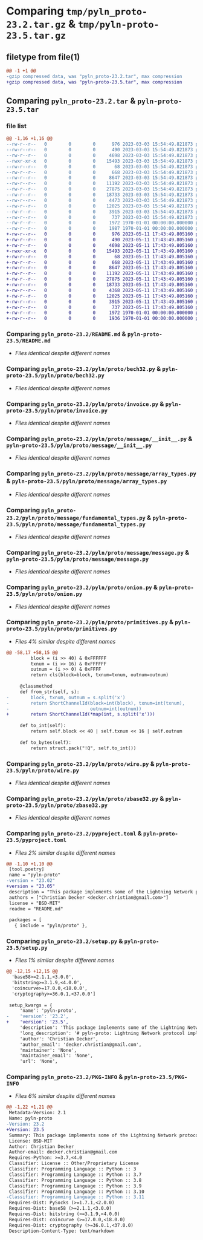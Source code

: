 # Comparing `tmp/pyln_proto-23.2.tar.gz` & `tmp/pyln-proto-23.5.tar.gz`

## filetype from file(1)

```diff
@@ -1 +1 @@
-gzip compressed data, was "pyln_proto-23.2.tar", max compression
+gzip compressed data, was "pyln-proto-23.5.tar", max compression
```

## Comparing `pyln_proto-23.2.tar` & `pyln-proto-23.5.tar`

### file list

```diff
@@ -1,16 +1,16 @@
--rw-r--r--   0        0        0      976 2023-03-03 15:54:49.821873 pyln_proto-23.2/README.md
--rw-r--r--   0        0        0      490 2023-03-03 15:54:49.821873 pyln_proto-23.2/pyln/proto/__init__.py
--rw-r--r--   0        0        0     4698 2023-03-03 15:54:49.821873 pyln_proto-23.2/pyln/proto/bech32.py
--rwxr-xr-x   0        0        0    15493 2023-03-03 15:54:49.821873 pyln_proto-23.2/pyln/proto/invoice.py
--rw-r--r--   0        0        0       68 2023-03-03 15:54:49.821873 pyln_proto-23.2/pyln/proto/message/Makefile
--rw-r--r--   0        0        0      668 2023-03-03 15:54:49.821873 pyln_proto-23.2/pyln/proto/message/__init__.py
--rw-r--r--   0        0        0     8647 2023-03-03 15:54:49.821873 pyln_proto-23.2/pyln/proto/message/array_types.py
--rw-r--r--   0        0        0    11192 2023-03-03 15:54:49.821873 pyln_proto-23.2/pyln/proto/message/fundamental_types.py
--rw-r--r--   0        0        0    27875 2023-03-03 15:54:49.821873 pyln_proto-23.2/pyln/proto/message/message.py
--rw-r--r--   0        0        0    18733 2023-03-03 15:54:49.821873 pyln_proto-23.2/pyln/proto/onion.py
--rw-r--r--   0        0        0     4473 2023-03-03 15:54:49.821873 pyln_proto-23.2/pyln/proto/primitives.py
--rw-r--r--   0        0        0    12025 2023-03-03 15:54:49.821873 pyln_proto-23.2/pyln/proto/wire.py
--rw-r--r--   0        0        0     3915 2023-03-03 15:54:49.821873 pyln_proto-23.2/pyln/proto/zbase32.py
--rw-r--r--   0        0        0      737 2023-03-03 15:54:49.821873 pyln_proto-23.2/pyproject.toml
--rw-r--r--   0        0        0     1972 1970-01-01 00:00:00.000000 pyln_proto-23.2/setup.py
--rw-r--r--   0        0        0     1987 1970-01-01 00:00:00.000000 pyln_proto-23.2/PKG-INFO
+-rw-r--r--   0        0        0      976 2023-05-11 17:43:49.805160 pyln-proto-23.5/README.md
+-rw-r--r--   0        0        0      490 2023-05-11 17:43:49.805160 pyln-proto-23.5/pyln/proto/__init__.py
+-rw-r--r--   0        0        0     4698 2023-05-11 17:43:49.805160 pyln-proto-23.5/pyln/proto/bech32.py
+-rwxr-xr-x   0        0        0    15493 2023-05-11 17:43:49.805160 pyln-proto-23.5/pyln/proto/invoice.py
+-rw-r--r--   0        0        0       68 2023-05-11 17:43:49.805160 pyln-proto-23.5/pyln/proto/message/Makefile
+-rw-r--r--   0        0        0      668 2023-05-11 17:43:49.805160 pyln-proto-23.5/pyln/proto/message/__init__.py
+-rw-r--r--   0        0        0     8647 2023-05-11 17:43:49.805160 pyln-proto-23.5/pyln/proto/message/array_types.py
+-rw-r--r--   0        0        0    11192 2023-05-11 17:43:49.805160 pyln-proto-23.5/pyln/proto/message/fundamental_types.py
+-rw-r--r--   0        0        0    27875 2023-05-11 17:43:49.805160 pyln-proto-23.5/pyln/proto/message/message.py
+-rw-r--r--   0        0        0    18733 2023-05-11 17:43:49.805160 pyln-proto-23.5/pyln/proto/onion.py
+-rw-r--r--   0        0        0     4368 2023-05-11 17:43:49.805160 pyln-proto-23.5/pyln/proto/primitives.py
+-rw-r--r--   0        0        0    12025 2023-05-11 17:43:49.805160 pyln-proto-23.5/pyln/proto/wire.py
+-rw-r--r--   0        0        0     3915 2023-05-11 17:43:49.805160 pyln-proto-23.5/pyln/proto/zbase32.py
+-rw-r--r--   0        0        0      737 2023-05-11 17:43:49.805160 pyln-proto-23.5/pyproject.toml
+-rw-r--r--   0        0        0     1972 1970-01-01 00:00:00.000000 pyln-proto-23.5/setup.py
+-rw-r--r--   0        0        0     1936 1970-01-01 00:00:00.000000 pyln-proto-23.5/PKG-INFO
```

### Comparing `pyln_proto-23.2/README.md` & `pyln-proto-23.5/README.md`

 * *Files identical despite different names*

### Comparing `pyln_proto-23.2/pyln/proto/bech32.py` & `pyln-proto-23.5/pyln/proto/bech32.py`

 * *Files identical despite different names*

### Comparing `pyln_proto-23.2/pyln/proto/invoice.py` & `pyln-proto-23.5/pyln/proto/invoice.py`

 * *Files identical despite different names*

### Comparing `pyln_proto-23.2/pyln/proto/message/__init__.py` & `pyln-proto-23.5/pyln/proto/message/__init__.py`

 * *Files identical despite different names*

### Comparing `pyln_proto-23.2/pyln/proto/message/array_types.py` & `pyln-proto-23.5/pyln/proto/message/array_types.py`

 * *Files identical despite different names*

### Comparing `pyln_proto-23.2/pyln/proto/message/fundamental_types.py` & `pyln-proto-23.5/pyln/proto/message/fundamental_types.py`

 * *Files identical despite different names*

### Comparing `pyln_proto-23.2/pyln/proto/message/message.py` & `pyln-proto-23.5/pyln/proto/message/message.py`

 * *Files identical despite different names*

### Comparing `pyln_proto-23.2/pyln/proto/onion.py` & `pyln-proto-23.5/pyln/proto/onion.py`

 * *Files identical despite different names*

### Comparing `pyln_proto-23.2/pyln/proto/primitives.py` & `pyln-proto-23.5/pyln/proto/primitives.py`

 * *Files 4% similar despite different names*

```diff
@@ -58,17 +58,15 @@
         block = (i >> 40) & 0xFFFFFF
         txnum = (i >> 16) & 0xFFFFFF
         outnum = (i >> 0) & 0xFFFF
         return cls(block=block, txnum=txnum, outnum=outnum)
 
     @classmethod
     def from_str(self, s):
-        block, txnum, outnum = s.split('x')
-        return ShortChannelId(block=int(block), txnum=int(txnum),
-                              outnum=int(outnum))
+        return ShortChannelId(*map(int, s.split('x')))
 
     def to_int(self):
         return self.block << 40 | self.txnum << 16 | self.outnum
 
     def to_bytes(self):
         return struct.pack("!Q", self.to_int())
```

### Comparing `pyln_proto-23.2/pyln/proto/wire.py` & `pyln-proto-23.5/pyln/proto/wire.py`

 * *Files identical despite different names*

### Comparing `pyln_proto-23.2/pyln/proto/zbase32.py` & `pyln-proto-23.5/pyln/proto/zbase32.py`

 * *Files identical despite different names*

### Comparing `pyln_proto-23.2/pyproject.toml` & `pyln-proto-23.5/pyproject.toml`

 * *Files 2% similar despite different names*

```diff
@@ -1,10 +1,10 @@
 [tool.poetry]
 name = "pyln-proto"
-version = "23.02"
+version = "23.05"
 description = "This package implements some of the Lightning Network protocol in pure python. It is intended for protocol testing and some minor tooling only. It is not deemed secure enough to handle any amount of real funds (you have been warned!)."
 authors = ["Christian Decker <decker.christian@gmail.com>"]
 license = "BSD-MIT"
 readme = "README.md"
 
 packages = [
   { include = "pyln/proto" },
```

### Comparing `pyln_proto-23.2/setup.py` & `pyln-proto-23.5/setup.py`

 * *Files 1% similar despite different names*

```diff
@@ -12,15 +12,15 @@
  'base58>=2.1.1,<3.0.0',
  'bitstring>=3.1.9,<4.0.0',
  'coincurve>=17.0.0,<18.0.0',
  'cryptography>=36.0.1,<37.0.0']
 
 setup_kwargs = {
     'name': 'pyln-proto',
-    'version': '23.2',
+    'version': '23.5',
     'description': 'This package implements some of the Lightning Network protocol in pure python. It is intended for protocol testing and some minor tooling only. It is not deemed secure enough to handle any amount of real funds (you have been warned!).',
     'long_description': '# pyln-proto: Lightning Network protocol implementation\n\nThis package implements some of the Lightning Network protocol in pure\npython. It is intended for protocol testing and some minor tooling only. It is\nnot deemed secure enough to handle any amount of real funds (you have been\nwarned!).\n\n\n## Installation\n\n`pyln-proto` is available on `pip`:\n\n```\npip install pyln-proto\n```\n\nAlternatively you can also install the development version to get access to\ncurrently unreleased features by checking out the Core Lightning source code and\ninstalling into your python3 environment:\n\n```bash\ngit clone https://github.com/ElementsProject/lightning.git\ncd lightning/contrib/pyln-proto\npoetry install\n```\n\nThis will add links to the library into your environment so changing the\nchecked out source code will also result in the environment picking up these\nchanges. Notice however that unreleased versions may change API without\nwarning, so test thoroughly with the released version.\n',
     'author': 'Christian Decker',
     'author_email': 'decker.christian@gmail.com',
     'maintainer': 'None',
     'maintainer_email': 'None',
     'url': 'None',
```

### Comparing `pyln_proto-23.2/PKG-INFO` & `pyln-proto-23.5/PKG-INFO`

 * *Files 6% similar despite different names*

```diff
@@ -1,22 +1,21 @@
 Metadata-Version: 2.1
 Name: pyln-proto
-Version: 23.2
+Version: 23.5
 Summary: This package implements some of the Lightning Network protocol in pure python. It is intended for protocol testing and some minor tooling only. It is not deemed secure enough to handle any amount of real funds (you have been warned!).
 License: BSD-MIT
 Author: Christian Decker
 Author-email: decker.christian@gmail.com
 Requires-Python: >=3.7,<4.0
 Classifier: License :: Other/Proprietary License
 Classifier: Programming Language :: Python :: 3
 Classifier: Programming Language :: Python :: 3.7
 Classifier: Programming Language :: Python :: 3.8
 Classifier: Programming Language :: Python :: 3.9
 Classifier: Programming Language :: Python :: 3.10
-Classifier: Programming Language :: Python :: 3.11
 Requires-Dist: PySocks (>=1.7.1,<2.0.0)
 Requires-Dist: base58 (>=2.1.1,<3.0.0)
 Requires-Dist: bitstring (>=3.1.9,<4.0.0)
 Requires-Dist: coincurve (>=17.0.0,<18.0.0)
 Requires-Dist: cryptography (>=36.0.1,<37.0.0)
 Description-Content-Type: text/markdown
```

